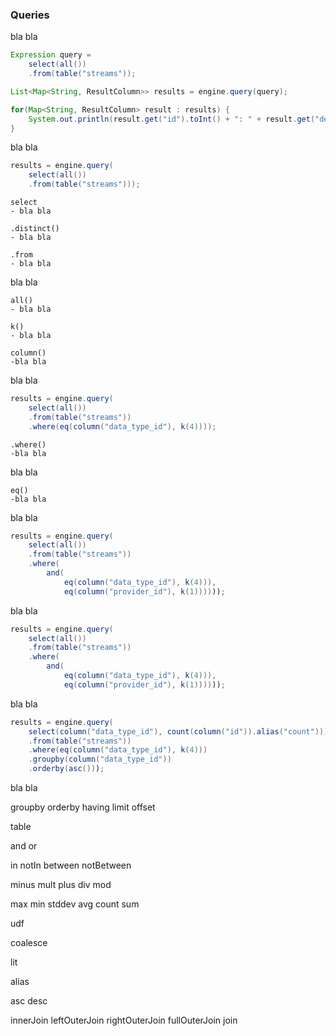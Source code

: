 ### Queries

bla bla

```java
Expression query =
	select(all())
	.from(table("streams"));

List<Map<String, ResultColumn>> results = engine.query(query);

for(Map<String, ResultColumn> result : results) {
	System.out.println(result.get("id").toInt() + ": " + result.get("description").toString());
}
```

bla bla

```java
results = engine.query(
	select(all())
	.from(table("streams")));
```

	select
	- bla bla

	.distinct()
	- bla bla
	
	.from
	- bla bla

bla bla

	all()
	- bla bla

	k()
	- bla bla
	
	column()
	-bla bla

bla bla

```java
results = engine.query(
	select(all())
	.from(table("streams"))
	.where(eq(column("data_type_id"), k(4))));
```

	.where()
	-bla bla

bla bla

	eq()
	-bla bla
	

bla bla

```java
results = engine.query(
	select(all())
	.from(table("streams"))
	.where(
		and(
			eq(column("data_type_id"), k(4))),
			eq(column("provider_id"), k(1))))));
```

bla bla

```java
results = engine.query(
	select(all())
	.from(table("streams"))
	.where(
		and(
			eq(column("data_type_id"), k(4))),
			eq(column("provider_id"), k(1))))));
```

bla bla

```java
results = engine.query(
	select(column("data_type_id"), count(column("id")).alias("count")))
	.from(table("streams"))
	.where(eq(column("data_type_id"), k(4)))
	.groupby(column("data_type_id"))
	.orderby(asc()));
```

bla bla

groupby
orderby
having
limit
offset

table

and
or

in
notIn
between
notBetween

minus
mult
plus
div
mod

max
min
stddev
avg
count
sum

udf

coalesce

lit

alias

asc
desc

innerJoin
leftOuterJoin
rightOuterJoin
fullOuterJoin
join
